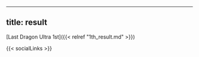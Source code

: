 
---
title: result
---

[Last Dragon Ultra 1st]({{< relref "1th_result.md" >}}) 

{{< socialLinks >}}

